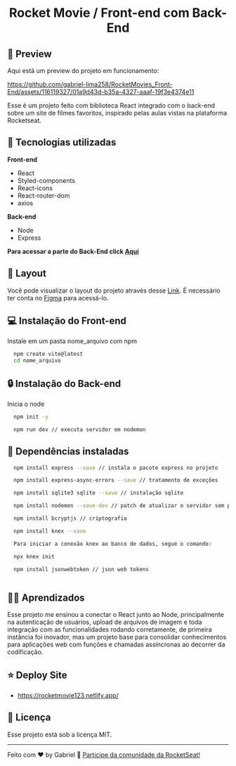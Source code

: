 
<h1 align="center">Rocket Movie / Front-end com Back-End</h1>

##  :movie_camera: Preview

Aqui está um preview do projeto em funcionamento:

https://github.com/gabriel-lima258/RocketMovies_Front-End/assets/116119327/01a9d43d-b35a-4327-aaaf-19f3e4374e11

Esse é um projeto feito com biblioteca React integrado com o back-end sobre um site de filmes favoritos, inspirado pelas aulas vistas na plataforma Rocketseat.

## 🚀 Tecnologias utilizadas

**Front-end** 
- React
- Styled-components
- React-icons
- React-router-dom
- axios

**Back-end** 
- Node
- Express

**Para acessar a parte do Back-End click [Aqui](https://github.com/gabriel-lima258/NODE_JS-API)**


## 🔖 Layout

Você pode visualizar o layout do projeto através desse [Link](https://www.figma.com/file/PIJUIxufMLKo9UXSpM4Hdb/RocketMovies-(Copy)?node-id=0%3A1&t=Y2T5o9qxTJtaSTZT-0). É necessário ter conta no [Figma](https://figma.com) para acessá-lo.

##  :computer: Instalação do Front-end 

Instale em um pasta nome_arquivo com npm

```bash
  npm create vite@latest
  cd nome_arquivo
```


## :lock: Instalação do Back-end

Inicia o node

```bash
  npm init -y 

  npm run dev // executa servidor em nodemon
```

## :construction: Dependências instaladas

```bash
  npm install express --save // instala o pacote express no projeto

  npm install express-async-errors --save // tratamento de exceções

  npm install sqlite3 sqlite --save // instalação sqlite

  npm install nodemon --save-dev // patch de atualizar o servidor sem precisar pausar

  npm install bcryptjs // criptografia

  npm install knex --save

  Para iniciar a conexão knex ao banco de dados, segue o comando:

  npx knex init

  npm install jsonwebtoken // json web tokens
  
```
    
## 🧑‍💻 Aprendizados

Esse projeto me ensinou a conectar o React junto ao Node, principalmente na autenticação de usuários, upload de arquivos de imagem e toda integração com as funcionalidades rodando corretamente, de primeira instância foi inovador, mas um projeto base para consolidar conhecimentos para aplicações web com funções e chamadas assíncronas ao decorrer da codificação.

## :star: Deploy Site

- https://rocketmovie123.netlify.app/


## :memo: Licença

Esse projeto está sob a licença MIT.

---

Feito com ♥ by Gabriel :wave: [Participe da comunidade da RocketSeat!](https://discord.gg/rocketseat)
